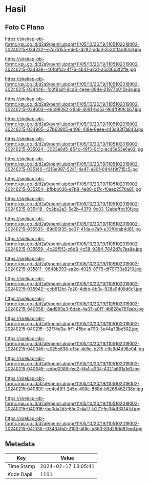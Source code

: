# Hasil

## Foto C Plano

https://sirekap-obj-formc.kpu.go.id/d2a9/pemilu/pdpr/11/05/10/20/19/1105102019002-20240215-034232--e7c75155-e4e0-4282-ada3-3c30ff4d60c8.jpg

https://sirekap-obj-formc.kpu.go.id/d2a9/pemilu/pdpr/11/05/10/20/19/1105102019002-20240215-034336--40fbffcb-4f76-4b41-a23f-a5c06b3f2ffe.jpg

https://sirekap-obj-formc.kpu.go.id/d2a9/pemilu/pdpr/11/05/10/20/19/1105102019002-20240215-034446--fc0f9a2f-6cd6-4eee-894e-21977b010e3e.jpg

https://sirekap-obj-formc.kpu.go.id/d2a9/pemilu/pdpr/11/05/10/20/19/1105102019002-20240215-034603--e6b98082-28a9-4091-bd5a-964ff90fcbb7.jpg

https://sirekap-obj-formc.kpu.go.id/d2a9/pemilu/pdpr/11/05/10/20/19/1105102019002-20240215-034905--27b60905-e406-418e-8eee-d43c83f7a843.jpg

https://sirekap-obj-formc.kpu.go.id/d2a9/pemilu/pdpr/11/05/10/20/19/1105102019002-20240215-035024--3023e6d5-854c-49f3-9c1c-acd5e53e6a03.jpg

https://sirekap-obj-formc.kpu.go.id/d2a9/pemilu/pdpr/11/05/10/20/19/1105102019002-20240215-035140--f213e997-5241-4a47-a30f-0444f9f715c5.jpg

https://sirekap-obj-formc.kpu.go.id/d2a9/pemilu/pdpr/11/05/10/20/19/1105102019002-20240215-035254--bfbbb036-e7b8-4e80-b17c-f0eeb2570a91.jpg

https://sirekap-obj-formc.kpu.go.id/d2a9/pemilu/pdpr/11/05/10/20/19/1105102019002-20240215-035418--9c2be2a3-5c2b-4370-9c83-12ebeffbc10f.jpg

https://sirekap-obj-formc.kpu.go.id/d2a9/pemilu/pdpr/11/05/10/20/19/1105102019002-20240215-035535--89d95f35-be37-41da-a7a9-e33f0dab4d61.jpg

https://sirekap-obj-formc.kpu.go.id/d2a9/pemilu/pdpr/11/05/10/20/19/1105102019002-20240215-035659--4c29f5f3-c6d8-4c58-9384-7842d7c7ea8e.jpg

https://sirekap-obj-formc.kpu.go.id/d2a9/pemilu/pdpr/11/05/10/20/19/1105102019002-20240215-035811--9648b393-ea2d-4025-8779-df70730a8210.jpg

https://sirekap-obj-formc.kpu.go.id/d2a9/pemilu/pdpr/11/05/10/20/19/1105102019002-20240215-035942--ecb812fd-7e20-4dbb-8b0e-928a9408d6c1.jpg

https://sirekap-obj-formc.kpu.go.id/d2a9/pemilu/pdpr/11/05/10/20/19/1105102019002-20240215-040058--8ad990e3-6dab-4a37-a0f7-4b828e767eeb.jpg

https://sirekap-obj-formc.kpu.go.id/d2a9/pemilu/pdpr/11/05/10/20/19/1105102019002-20240215-040215--32f74d3a-fff1-45bc-a790-3e44a73be502.jpg

https://sirekap-obj-formc.kpu.go.id/d2a9/pemilu/pdpr/11/05/10/20/19/1105102019002-20240215-040345--a025e638-d15e-4d5e-b215-c9a9d4d98e04.jpg

https://sirekap-obj-formc.kpu.go.id/d2a9/pemilu/pdpr/11/05/10/20/19/1105102019002-20240215-040645--abbd0089-fec2-4fa1-a334-4321a691a1d0.jpg

https://sirekap-obj-formc.kpu.go.id/d2a9/pemilu/pdpr/11/05/10/20/19/1105102019002-20240215-040801--ed4c49ff-245e-490c-868d-b5268462738d.jpg

https://sirekap-obj-formc.kpu.go.id/d2a9/pemilu/pdpr/11/05/10/20/19/1105102019002-20240215-040916--ba0da2d5-65c0-4af7-b271-5e34df33147d.jpg

https://sirekap-obj-formc.kpu.go.id/d2a9/pemilu/pdpr/11/05/10/20/19/1105102019002-20240215-041030--03434fb0-2103-4f8c-b363-83d28dd87eed.jpg


## Metadata

| Key        | Value               |
| ---------- | ------------------- |
| Time Stamp | 2024-02-17 13:05:41 |
| Kode Dapil | 1101                |



